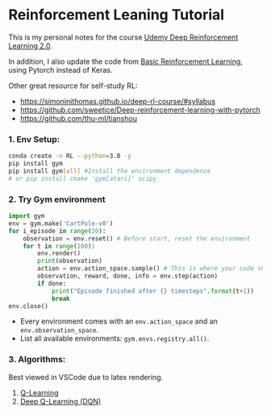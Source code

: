 # Reinforcement Leaning Tutorial

This is my personal notes for the course [Udemy Deep Reinforcement Learning 2.0](https://www.udemy.com/course/deep-reinforcement-learning/).

In addition, I also update the code from [Basic Reinforcement Learning](https://github.com/vmayoral/basic_reinforcement_learning), using Pytorch instead of Keras.

Other great resource for self-study RL:
+ https://simoninithomas.github.io/deep-rl-course/#syllabus
+ https://github.com/sweetice/Deep-reinforcement-learning-with-pytorch
+ https://github.com/thu-ml/tianshou

### 1. Env Setup:
   
```bash 
conda create -n RL --python=3.8 -y
pip install gym 
pip install gym[all] #Install the environment dependence
# or pip install cmake 'gym[atari]' scipy
``` 

### 2. Try Gym environment
   
```python
import gym
env = gym.make('CartPole-v0')
for i_episode in range(20):
    observation = env.reset() # Before start, reset the environment 
    for t in range(100):
        env.render()            
        print(observation)
        action = env.action_space.sample() # This is where your code should return action
        observation, reward, done, info = env.step(action)
        if done:
            print("Episode finished after {} timesteps".format(t+1))
            break
env.close()
```

+ Every environment comes with an `env.action_space` and an `env.observation_space`.
+ List all available environments: `gym.envs.registry.all()`.

### 3. Algorithms:
Best viewed in VSCode due to latex rendering.
1. [Q-Learning](T1_QLearning/Q-learning.md)
2. [Deep Q-Learning (DQN)](T2_DeepQLearning/Deep_Q-learning.md)
